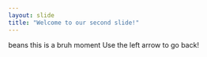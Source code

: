 ```yaml
---
layout: slide
title: "Welcome to our second slide!"
---
```

beans this is a bruh moment
Use the left arrow to go back!
